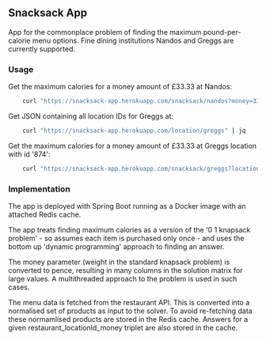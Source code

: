 <h2> Snacksack App </h2>

App for the commonplace problem of finding the maximum pound-per-calorie menu 
options. Fine dining institutions Nandos and Greggs are currently supported.

<h3> Usage </h3>

Get the maximum calories for a money amount of £33.33 at Nandos:
```bash
    curl "https://snacksack-app.herokuapp.com/snacksack/nandos?money=33.33" | jq
```

Get JSON containing all location IDs for Greggs at:
```bash
    curl "https://snacksack-app.herokuapp.com/location/greggs" | jq
```

Get the maximum calories for a money amount of £33.33 at Greggs location with id '874':
```bash
    curl "https://snacksack-app.herokuapp.com/snacksack/greggs?locationId=874&money=33.33" | jq
```

<h3> Implementation </h3>

The app is deployed with Spring Boot running as a Docker image with an attached Redis cache. 

The app treats finding maximum calories as a version of the '0 1 knapsack problem' - so assumes 
each item is purchased only once - and uses the bottom up 'dynamic programming' approach to finding
an answer.

The money parameter (weight in the standard knapsack problem) is converted to pence, resulting
in many columns in the solution matrix for large values. A multithreaded approach to the 
problem is used in such cases.

The menu data is fetched from the restaurant API. This is converted into a normalised set of products
as input to the solver. To avoid re-fetching data these normamlised products are stored in the 
Redis cache. Answers for a given restaurant_locationId_money triplet are also stored in the cache.